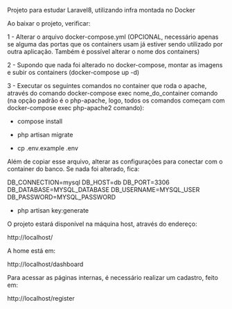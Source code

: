 Projeto para estudar Laravel8, utilizando infra montada no Docker

Ao baixar o projeto, verificar:

1 - Alterar o arquivo docker-compose.yml (OPCIONAL, necessário apenas se alguma das portas que os containers usam já estiver sendo utilizado por outra aplicação. Também é possível alterar o nome dos containers)

2 - Supondo que nada foi alterado no docker-compose, montar as imagens e subir os containers (docker-compose up -d)

3 - Executar os seguintes comandos no container que roda o apache, através do comando docker-compose exec nome_do_container comando (na opção padrão é o php-apache, logo, todos os comandos começam com docker-compose exec php-apache2 comando):

- compose install

- php artisan migrate

- cp .env.example .env

Além de copiar esse arquivo, alterar as configurações para conectar com o container do banco. Se nada foi alterado, fica:

DB_CONNECTION=mysql
DB_HOST=db
DB_PORT=3306
DB_DATABASE=MYSQL_DATABASE
DB_USERNAME=MYSQL_USER
DB_PASSWORD=MYSQL_PASSWORD

- php artisan key:generate

O projeto estará disponível na máquina host, através do endereço:

http://localhost/

A home está em:

http://localhost/dashboard

Para acessar as páginas internas, é necessário realizar um cadastro, feito em:

http://localhost/register